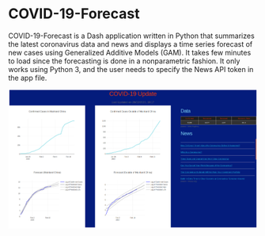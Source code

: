 # COVID-19-Forecast

COVID-19-Forecast is a Dash application written in Python that summarizes the latest coronavirus data and news and displays a time series forecast of new cases using Generalized Additive Models (GAM). It takes few minutes to load since the forecasting is done in a nonparametric fashion. It only works using Python 3, and the user needs to specify the News API token in the app file. 

![Image description](https://github.com/ws1001/COVID-19-Forecast/blob/master/covid-19.png)
